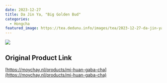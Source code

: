 ```yaml
---
date: 2023-12-27
title: Da Jin Ya, "Big Golden Bud"
categories:
  - Hongcha
featured_image: https://tea.dedunu.info/images/tea/2023-12-27-da-jin-ya-1.PNG
---
```


![](https://tea.dedunu.info/images/tea/2023-12-27-da-jin-ya-2.PNG)

## Original Product Link

[https://moychay.nl/products/mi-huan-gaba-cha](https://moychay.nl/products/mi-huan-gaba-cha)
